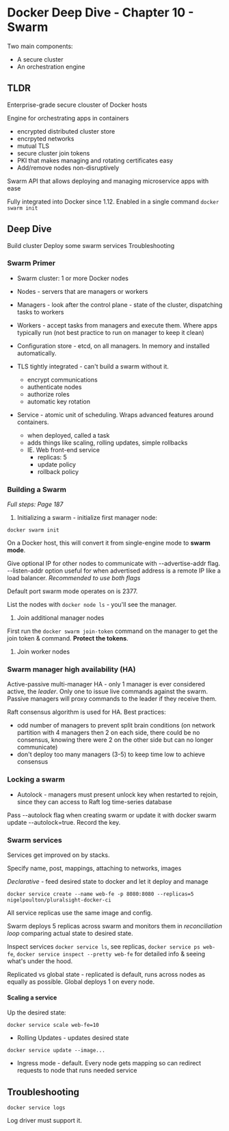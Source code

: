 # Docker Deep Dive - Chapter 10 - Swarm

Two main components:
- A secure cluster
- An orchestration engine

## TLDR

Enterprise-grade secure clouster of Docker hosts

Engine for orchestrating apps in containers
  - encrypted distributed cluster store
  - encrpyted networks
  - mutual TLS
  - secure cluster join tokens
  - PKI that makes managing and rotating certificates easy
  - Add/remove nodes non-disruptively

Swarm API that allows deploying and managing microservice apps with ease

Fully integrated into Docker since 1.12. Enabled in a single command `docker swarm init`

## Deep Dive

Build cluster
Deploy some swarm services
Troubleshooting

### Swarm Primer

- Swarm cluster: 1 or more Docker nodes

- Nodes - servers that are managers or workers

- Managers - look after the control plane - state of the cluster, dispatching tasks to workers

- Workers - accept tasks from managers and execute them. Where apps typically run (not best practice to run on manager to keep it clean)

- Configuration store - etcd, on all managers. In memory and installed automatically.

- TLS tightly integrated - can't build a swarm without it. 
  - encrypt communications
  - authenticate nodes
  - authorize roles
  - automatic key rotation

- Service - atomic unit of scheduling. Wraps advanced features around containers.
  - when deployed, called a task
  - adds things like scaling, rolling updates, simple rollbacks
  - IE. Web front-end service
    - replicas: 5
    - update policy
    - rollback policy

### Building a Swarm

*Full steps: Page 187*

1. Initializing a swarm - initialize first manager node:

`docker swarm init`

On a Docker host, this will convert it from single-engine mode to **swarm mode**. 

Give optional IP for other nodes to communicate with --advertise-addr flag. --listen-addr option useful for when advertised address is a remote IP like a load balancer. *Recommended to use both flags*

Default port swarm mode operates on is 2377.

List the nodes with `docker node ls` - you'll see the manager.

1. Join additional manager nodes

First run the `docker swarm join-token` command on the manager to get the join token & command. **Protect the tokens**.

1. Join worker nodes

### Swarm manager high availability (HA)

Active-passive multi-manager HA - only 1 manager is ever considered active, the *leader*. Only one to issue live commands against the swarm. Passive managers will proxy commands to the leader if they receive them.

Raft consensus algorithm is used for HA. Best practices:
  - odd number of managers to prevent split brain conditions (on network partition with 4 managers then 2 on each side, there could be no consensus, knowing there were 2 on the other side but can no longer communicate)
  - don't deploy too many managers (3-5) to keep time low to achieve consensus

### Locking a swarm

- Autolock - managers must present unlock key when restarted to rejoin, since they can access to Raft log time-series database

Pass --autolock flag when creating swarm or update it with docker swarm update --autolock=true. Record the key.

### Swarm services

Services get improved on by stacks.

Specify name, post, mappings, attaching to networks, images

*Declarative* - feed desired state to docker and let it deploy and manage

`docker service create --name web-fe -p 8080:8080 --replicas=5 nigelpoulton/pluralsight-docker-ci`

All service replicas use the same image and config.

Swarm deploys 5 replicas across swarm and monitors them in *reconciliation loop* comparing actual state to desired state.

Inspect services `docker service ls`, see replicas, `docker service ps web-fe`, `docker service inspect --pretty web-fe` for detailed info & seeing what's under the hood.

Replicated vs global state - replicated is default, runs across nodes as equally as possible. Global deploys 1 on every node.

#### Scaling a service

Up the desired state:

`docker service scale web-fe=10`

- Rolling Updates - updates desired state

`docker service update --image...`

- Ingress mode - default. Every node gets mapping so can redirect requests to node that runs needed service

## Troubleshooting

`docker service logs` 

Log driver must support it.









